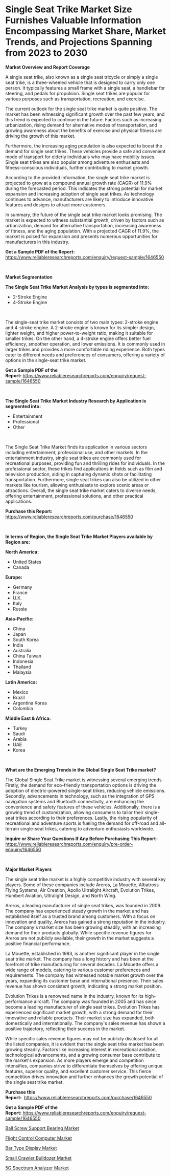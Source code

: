 <p><h1>Single Seat Trike Market Size Furnishes Valuable Information Encompassing Market Share, Market Trends, and Projections Spanning from 2023 to 2030</h1></p><p><strong>Market Overview and Report Coverage</strong></p>
<p><p>A single seat trike, also known as a single seat tricycle or simply a single seat trike, is a three-wheeled vehicle that is designed to carry only one person. It typically features a small frame with a single seat, a handlebar for steering, and pedals for propulsion. Single seat trikes are popular for various purposes such as transportation, recreation, and exercise.</p><p>The current outlook for the single seat trike market is quite positive. The market has been witnessing significant growth over the past few years, and this trend is expected to continue in the future. Factors such as increasing urbanization, rising demand for alternative modes of transportation, and growing awareness about the benefits of exercise and physical fitness are driving the growth of this market.</p><p>Furthermore, the increasing aging population is also expected to boost the demand for single seat trikes. These vehicles provide a safe and convenient mode of transport for elderly individuals who may have mobility issues. Single seat trikes are also popular among adventure enthusiasts and fitness-conscious individuals, further contributing to market growth.</p><p>According to the provided information, the single seat trike market is projected to grow at a compound annual growth rate (CAGR) of 11.9% during the forecasted period. This indicates the strong potential for market expansion and increasing adoption of single seat trikes. As technology continues to advance, manufacturers are likely to introduce innovative features and designs to attract more customers.</p><p>In summary, the future of the single seat trike market looks promising. The market is expected to witness substantial growth, driven by factors such as urbanization, demand for alternative transportation, increasing awareness of fitness, and the aging population. With a projected CAGR of 11.9%, the market is poised for expansion and presents numerous opportunities for manufacturers in this industry.</p></p>
<p><strong>Get a Sample PDF of the Report:</strong> <a href="https://www.reliableresearchreports.com/enquiry/request-sample/1646550">https://www.reliableresearchreports.com/enquiry/request-sample/1646550</a></p>
<p>&nbsp;</p>
<p><strong>Market Segmentation</strong></p>
<p><strong>The Single Seat Trike Market Analysis by types is segmented into:</strong></p>
<p><ul><li>2-Stroke Engine</li><li>4-Stroke Engine</li></ul></p>
<p>&nbsp;</p>
<p><p>The single-seat trike market consists of two main types: 2-stroke engine and 4-stroke engine. A 2-stroke engine is known for its simpler design, lighter weight, and higher power-to-weight ratio, making it suitable for smaller trikes. On the other hand, a 4-stroke engine offers better fuel efficiency, smoother operation, and lower emissions. It is commonly used in larger trikes and provides a more comfortable riding experience. Both types cater to different needs and preferences of consumers, offering a variety of options in the single-seat trike market.</p></p>
<p><strong>Get a Sample PDF of the Report:</strong>&nbsp;<a href="https://www.reliableresearchreports.com/enquiry/request-sample/1646550">https://www.reliableresearchreports.com/enquiry/request-sample/1646550</a></p>
<p>&nbsp;</p>
<p><strong>The Single Seat Trike Market Industry Research by Application is segmented into:</strong></p>
<p><ul><li>Entertainment</li><li>Professional</li><li>Other</li></ul></p>
<p>&nbsp;</p>
<p><p>The Single Seat Trike Market finds its application in various sectors including entertainment, professional use, and other markets. In the entertainment industry, single seat trikes are commonly used for recreational purposes, providing fun and thrilling rides for individuals. In the professional sector, these trikes find applications in fields such as film and television production, aiding in capturing dynamic shots or facilitating transportation. Furthermore, single seat trikes can also be utilized in other markets like tourism, allowing enthusiasts to explore scenic areas or attractions. Overall, the single seat trike market caters to diverse needs, offering entertainment, professional solutions, and other practical applications.</p></p>
<p><strong>Purchase this Report:</strong>&nbsp; <a href="https://www.reliableresearchreports.com/purchase/1646550">https://www.reliableresearchreports.com/purchase/1646550</a></p>
<p>&nbsp;</p>
<p><strong>In terms of Region, the Single Seat Trike Market Players available by Region are:</strong></p>
<p>
    <p> <strong> North America: </strong>
        <ul>
            <li>United States</li>
            <li>Canada</li>
        </ul>
        </p> 
    <p> <strong> Europe: </strong>
        <ul>
            <li>Germany</li>
            <li>France</li>
            <li>U.K.</li>
            <li>Italy</li>
            <li>Russia</li>
        </ul>
        </p> 
    <p> <strong> Asia-Pacific: </strong>
        <ul>
            <li>China</li>
            <li>Japan</li>
            <li>South Korea</li>
            <li>India</li>
            <li>Australia</li>
            <li>China Taiwan</li>
            <li>Indonesia</li>
            <li>Thailand</li>
            <li>Malaysia</li>
        </ul>
        </p> 
    <p> <strong> Latin America: </strong>
        <ul>
            <li>Mexico</li>
            <li>Brazil</li>
            <li>Argentina Korea</li>
            <li>Colombia</li>
        </ul>
        </p> 
    <p> <strong> Middle East & Africa: </strong>
        <ul>
            <li>Turkey</li>
            <li>Saudi</li>
            <li>Arabia</li>
            <li>UAE</li>
            <li>Korea</li>
        </ul>
    </p>
    </p>
<p>&nbsp;</p>
<p><strong>What are the Emerging Trends in the Global Single Seat Trike market?</strong></p>
<p><p>The Global Single Seat Trike market is witnessing several emerging trends. Firstly, the demand for eco-friendly transportation options is driving the adoption of electric-powered single-seat trikes, reducing vehicle emissions. Secondly, advancements in technology, such as the integration of GPS navigation systems and Bluetooth connectivity, are enhancing the convenience and safety features of these vehicles. Additionally, there is a growing trend of customization, allowing consumers to tailor their single-seat trikes according to their preferences. Lastly, the rising popularity of recreational and adventure sports is fueling the demand for off-road and all-terrain single-seat trikes, catering to adventure enthusiasts worldwide.</p></p>
<p><strong>Inquire or Share Your Questions If Any Before Purchasing This Report</strong>- <a href="https://www.reliableresearchreports.com/enquiry/pre-order-enquiry/1646550">https://www.reliableresearchreports.com/enquiry/pre-order-enquiry/1646550</a></p>
<p>&nbsp;</p>
<p><strong>Major Market Players</strong></p>
<p><p>The single seat trike market is a highly competitive industry with several key players. Some of these companies include Areros, La Mouette, Albatross Flying Systems, Air Creation, Apollo Ultralight Aircraft, Evolution Trikes, Humbert Aviation, Ultralight Design, and North Wing. </p><p>Areros, a leading manufacturer of single seat trikes, was founded in 2009. The company has experienced steady growth in the market and has established itself as a trusted brand among customers. With a focus on innovation and quality, Areros has gained a strong reputation in the industry. The company's market size has been growing steadily, with an increasing demand for their products globally. While specific revenue figures for Areros are not publicly available, their growth in the market suggests a positive financial performance.</p><p>La Mouette, established in 1983, is another significant player in the single seat trike market. The company has a long history and has been at the forefront of trike manufacturing for several decades. La Mouette offers a wide range of models, catering to various customer preferences and requirements. The company has witnessed notable market growth over the years, expanding its customer base and international presence. Their sales revenue has shown consistent growth, indicating a strong market position.</p><p>Evolution Trikes is a renowned name in the industry, known for its high-performance aircraft. The company was founded in 2005 and has since become a leading manufacturer of single seat trikes. Evolution Trikes has experienced significant market growth, with a strong demand for their innovative and reliable products. Their market size has expanded, both domestically and internationally. The company's sales revenue has shown a positive trajectory, reflecting their success in the market.</p><p>While specific sales revenue figures may not be publicly disclosed for all the listed companies, it is evident that the single seat trike market has been growing steadily. Factors like increasing interest in recreational aviation, technological advancements, and a growing consumer base contribute to the market's expansion. As more players emerge and competition intensifies, companies strive to differentiate themselves by offering unique features, superior quality, and excellent customer service. This fierce competition drives innovation and further enhances the growth potential of the single seat trike market.</p></p>
<p><strong>Purchase this Report:</strong>&nbsp;&nbsp;<a href="https://www.reliableresearchreports.com/purchase/1646550">https://www.reliableresearchreports.com/purchase/1646550</a></p>
<p></p>
<p><strong>Get a Sample PDF of the Report:</strong>&nbsp;<a href="https://www.reliableresearchreports.com/enquiry/request-sample/1646550">https://www.reliableresearchreports.com/enquiry/request-sample/1646550</a></p>
<p><p><a href="https://www.linkedin.com/pulse/decoding-ball-screw-support-bearing-market-deep-dive-lfl4f/">Ball Screw Support Bearing Market</a></p><p><a href="https://medium.com/@index.mill.peace/flight-control-computer-market-insights-into-market-cagr-market-trends-and-growth-strategies-e7cf4e15fbb7">Flight Control Computer Market</a></p><p><a href="https://medium.com/@norvalolson/bar-type-display-market-outlook-industry-overview-and-forecast-2023-to-2030-14f736be22f3">Bar Type Display Market</a></p><p><a href="https://www.linkedin.com/pulse/small-crawler-bulldozer-market-size-growth-forecast-from-6p4ff/">Small Crawler Bulldozer Market</a></p><p><a href="https://www.linkedin.com/pulse/5g-spectrum-analyzer-market-research-report-unlocks-analysis-2xnbf/">5G Spectrum Analyzer Market</a></p></p>